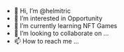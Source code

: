 - 👋 Hi, I’m @helmitric
- 👀 I’m interested in Opportunity
- 🌱 I’m currently learning NFT Games
- 💞️ I’m looking to collaborate on ...
- 📫 How to reach me ...

<!---
helmitric/helmitric is a ✨ special ✨ repository because its `README.md` (this file) appears on your GitHub profile.
You can click the Preview link to take a look at your changes.
--->
